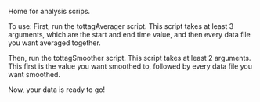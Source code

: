 Home for analysis scrips.

To use:
First, run the tottagAverager script. This script takes at least 3 arguments, which are the start and end time value, and then every data file you want averaged together.

Then, run the tottagSmoother script. This script takes at least 2 arguments. This first is the value you want smoothed to, followed by every data file you want smoothed.

Now, your data is ready to go!
